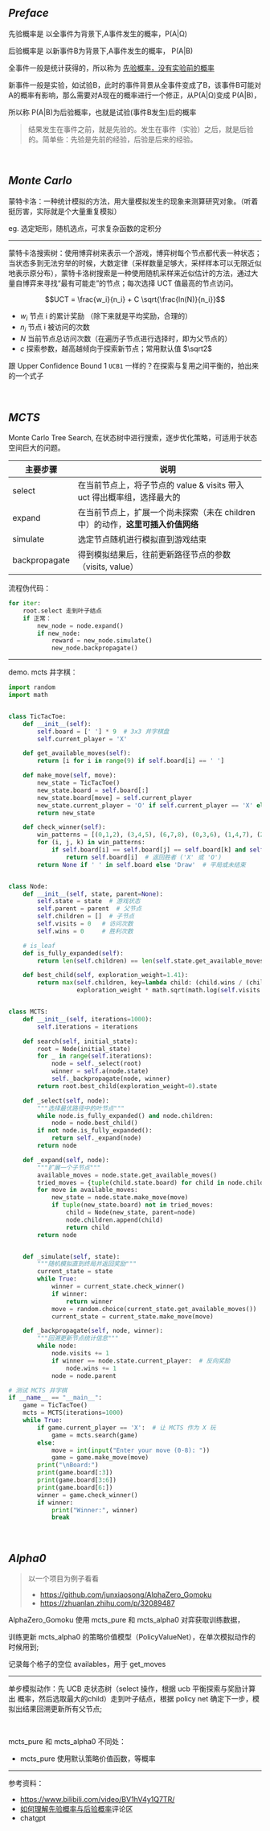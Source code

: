 

## _Preface_


先验概率是 以全事件为背景下,A事件发生的概率，P(A|Ω)

后验概率是 以新事件B为背景下,A事件发生的概率， P(A|B)



全事件一般是统计获得的，所以称为 <u>先验概率，没有实验前的概率</u>

新事件一般是实验，如试验B，此时的事件背景从全事件变成了B，该事件B可能对A的概率有影响，那么需要对A现在的概率进行一个修正，从P(A|Ω)变成 P(A|B)，

所以称 P(A|B)为后验概率，也就是试验(事件B发生)后的概率


>结果发生在事件之前，就是先验的。发生在事件（实验）之后，就是后验的。简单些：先验是先前的经验，后验是后来的经验。




</br>

## _Monte Carlo_

蒙特卡洛：一种统计模拟的方法，用大量模拟发生的现象来测算研究对象。（听着挺厉害，实际就是个大量重复模拟）

eg. 选定矩形，随机选点，可求复杂函数的定积分


----------

蒙特卡洛搜索树：使用博弈树来表示一个游戏，博弈树每个节点都代表一种状态；当状态多到无法穷举的时候，大数定律（采样数量足够大，采样样本可以无限近似地表示原分布），蒙特卡洛树搜索是一种使用随机采样来近似估计的方法，通过大量自博弈来寻找“最有可能走”的节点；每次选择 UCT 值最高的节点访问。

$$UCT = \frac{w_i}{n_i} + C \sqrt{\frac{ln(N)}{n_i}}$$

- $w_i$ 节点 i 的累计奖励 （除下来就是平均奖励，合理的）
- $n_i$ 节点 i 被访问的次数
- $N$   当前节点总访问次数（在遍历子节点进行选择时，即为父节点的）
- $c$   探索参数，越高越倾向于探索新节点；常用默认值 $\sqrt2$


跟 Upper Confidence Bound 1 `UCB1` 一样的？在探索与复用之间平衡的，拍出来的一个式子




</br>

## _MCTS_


Monte Carlo Tree Search, 在状态树中进行搜索，逐步优化策略，可适用于状态空间巨大的问题。



| 主要步骤      | 说明                                                                          |
| ------------- | ----------------------------------------------------------------------------- |
| select        | 在当前节点上，将子节点的 value & visits 带入 uct 得出概率组，选择最大的       |
| expand        | 在当前节点上，扩展一个尚未探索（未在 children 中）的动作，**这里可插入价值网络** |
| simulate      | 选定节点随机进行模拟直到游戏结束                                              |
| backpropagate | 得到模拟结果后，往前更新路径节点的参数（visits, value）                       |


流程伪代码：
```python
for iter:
    root.select 走到叶子结点
    if 正常：
        new_node = node.expand()
        if new_node:
            reward = new_node.simulate()
            new_node.backpropagate()
```

----------

demo. mcts 井字棋：

```python
import random
import math


class TicTacToe:
    def __init__(self):
        self.board = [' '] * 9  # 3x3 井字棋盘
        self.current_player = 'X'

    def get_available_moves(self):
        return [i for i in range(9) if self.board[i] == ' ']

    def make_move(self, move):
        new_state = TicTacToe()
        new_state.board = self.board[:]
        new_state.board[move] = self.current_player
        new_state.current_player = 'O' if self.current_player == 'X' else 'X'
        return new_state

    def check_winner(self):
        win_patterns = [(0,1,2), (3,4,5), (6,7,8), (0,3,6), (1,4,7), (2,5,8), (0,4,8), (2,4,6)]
        for (i, j, k) in win_patterns:
            if self.board[i] == self.board[j] == self.board[k] and self.board[i] != ' ':
                return self.board[i]  # 返回胜者 ('X' 或 'O')
        return None if ' ' in self.board else 'Draw'  # 平局或未结束


class Node:
    def __init__(self, state, parent=None):
        self.state = state  # 游戏状态
        self.parent = parent  # 父节点
        self.children = []  # 子节点
        self.visits = 0   # 访问次数
        self.wins = 0     # 胜利次数

    # is_leaf     
    def is_fully_expanded(self):
        return len(self.children) == len(self.state.get_available_moves())

    def best_child(self, exploration_weight=1.41):
        return max(self.children, key=lambda child: (child.wins / (child.visits + 1e-6)) + 
                   exploration_weight * math.sqrt(math.log(self.visits + 1) / (child.visits + 1e-6)))


class MCTS:
    def __init__(self, iterations=1000):
        self.iterations = iterations

    def search(self, initial_state):
        root = Node(initial_state)
        for _ in range(self.iterations):
            node = self._select(root)
            winner = self.a(node.state)
            self._backpropagate(node, winner)
        return root.best_child(exploration_weight=0).state

    def _select(self, node):
        """选择最优路径中的叶节点"""
        while node.is_fully_expanded() and node.children:
            node = node.best_child()
        if not node.is_fully_expanded():
            return self._expand(node)
        return node

    def _expand(self, node):
        """扩展一个子节点"""
        available_moves = node.state.get_available_moves()
        tried_moves = {tuple(child.state.board) for child in node.children}  # 使用 tuple 作为哈希
        for move in available_moves:
            new_state = node.state.make_move(move)
            if tuple(new_state.board) not in tried_moves:
                child = Node(new_state, parent=node)
                node.children.append(child)
                return child
        return node


    def _simulate(self, state):
        """随机模拟直到终局并返回奖励"""
        current_state = state
        while True:
            winner = current_state.check_winner()
            if winner:
                return winner
            move = random.choice(current_state.get_available_moves())
            current_state = current_state.make_move(move)

    def _backpropagate(self, node, winner):
        """回溯更新节点统计信息"""
        while node:
            node.visits += 1
            if winner == node.state.current_player:  # 反向奖励
                node.wins += 1
            node = node.parent

# 测试 MCTS 井字棋
if __name__ == "__main__":
    game = TicTacToe()
    mcts = MCTS(iterations=1000)
    while True:
        if game.current_player == 'X':  # 让 MCTS 作为 X 玩
            game = mcts.search(game)
        else:
            move = int(input("Enter your move (0-8): "))
            game = game.make_move(move)
        print("\nBoard:")
        print(game.board[:3])
        print(game.board[3:6])
        print(game.board[6:])
        winner = game.check_winner()
        if winner:
            print("Winner:", winner)
            break

```





</br>

## _Alpha0_

> 以一个项目为例子看看
> - https://github.com/junxiaosong/AlphaZero_Gomoku
> - https://zhuanlan.zhihu.com/p/32089487


AlphaZero_Gomoku 使用 mcts_pure 和 mcts_alpha0 对弈获取训练数据，

训练更新 mcts_alpha0 的策略价值模型（PolicyValueNet），在单次模拟动作的时候用到;

记录每个格子的空位 availables，用于 get_moves


---------


单步模拟动作：先 UCB 走状态树（select 操作，根据 ucb 平衡探索与奖励计算出 概率，然后选取最大的child）走到叶子结点，根据 policy net 确定下一步，模拟出结果回溯更新所有父节点;





</br>

mcts_pure 和 mcts_alpha0 不同处：
- mcts_pure 使用默认策略价值函数，等概率




-------------

参考资料：
- https://www.bilibili.com/video/BV1hV4y1Q7TR/
- [如何理解先验概率与后验概率](https://zhuanlan.zhihu.com/p/26464206)评论区
- chatgpt
